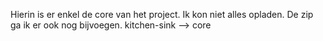 Hierin is er enkel de core van het project. Ik kon niet alles opladen. De zip ga ik er ook nog bijvoegen.
kitchen-sink --> core